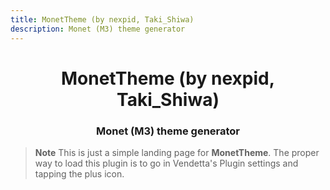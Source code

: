 ```yaml
---
title: MonetTheme (by nexpid, Taki_Shiwa)
description: Monet (M3) theme generator
---
```


<div align="center">
    <h1>MonetTheme (by nexpid, Taki_Shiwa)</h1>
    <h3>Monet (M3) theme generator</h3>
</div>

> **Note**
> This is just a simple landing page for **MonetTheme**. The proper way to load this plugin is to go in Vendetta's Plugin settings and tapping the plus icon.
